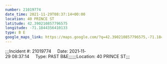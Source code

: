 ```yaml
---
number: 21019774
date_time: 2021-11-29T08:37:14+00:00
location: 40 PRINCE ST
latitude: 42.390210857796575
longitude: -71.1844356410133
type: B E
google_maps_link: https://maps.google.com/?q=42.390210857796575,-71.1844356410133
---
```


;;;Incident #: 21019774     Date: 2021‐11‐29 08:37:14     Type: PAST B&E;;;;;;Location: 40 PRINCE ST;;;

